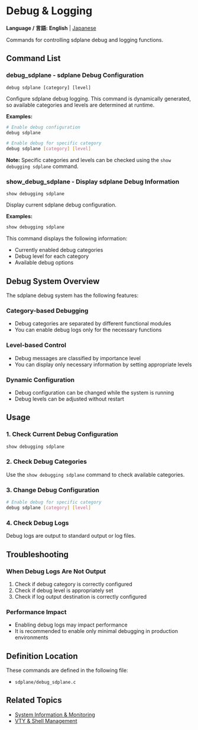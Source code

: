 # Debug & Logging

**Language / 言語:** **English** | [Japanese](ja/debug-logging.md)

Commands for controlling sdplane debug and logging functions.

## Command List

### debug_sdplane - sdplane Debug Configuration
```
debug sdplane [category] [level]
```

Configure sdplane debug logging. This command is dynamically generated, so available categories and levels are determined at runtime.

**Examples:**
```bash
# Enable debug configuration
debug sdplane

# Enable debug for specific category
debug sdplane [category] [level]
```

**Note:** Specific categories and levels can be checked using the `show debugging sdplane` command.

### show_debug_sdplane - Display sdplane Debug Information
```
show debugging sdplane
```

Display current sdplane debug configuration.

**Examples:**
```bash
show debugging sdplane
```

This command displays the following information:
- Currently enabled debug categories
- Debug level for each category
- Available debug options

## Debug System Overview

The sdplane debug system has the following features:

### Category-based Debugging
- Debug categories are separated by different functional modules
- You can enable debug logs only for the necessary functions

### Level-based Control
- Debug messages are classified by importance level
- You can display only necessary information by setting appropriate levels

### Dynamic Configuration
- Debug configuration can be changed while the system is running
- Debug levels can be adjusted without restart

## Usage

### 1. Check Current Debug Configuration
```bash
show debugging sdplane
```

### 2. Check Debug Categories
Use the `show debugging sdplane` command to check available categories.

### 3. Change Debug Configuration
```bash
# Enable debug for specific category
debug sdplane [category] [level]
```

### 4. Check Debug Logs
Debug logs are output to standard output or log files.

## Troubleshooting

### When Debug Logs Are Not Output
1. Check if debug category is correctly configured
2. Check if debug level is appropriately set
3. Check if log output destination is correctly configured

### Performance Impact
- Enabling debug logs may impact performance
- It is recommended to enable only minimal debugging in production environments

## Definition Location

These commands are defined in the following file:
- `sdplane/debug_sdplane.c`

## Related Topics

- [System Information & Monitoring](system-monitoring.md)
- [VTY & Shell Management](vty-shell.md)
